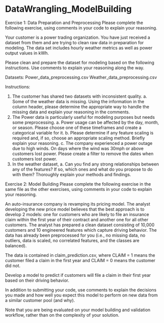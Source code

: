 # DataWrangling_ModelBuilding

Exercise 1: Data Preparation and Preprocessing
Please complete the following exercise, using comments in your code to explain your reasoning.

Your customer is a power trading organization. You have just received a dataset from them and are trying to clean raw data in preparation for modeling. The data set includes hourly weather metrics as well as power output values in kWh.

Please clean and prepare the dataset for modeling based on the following instructions. Use comments to explain your reasoning along the way.

Datasets:
Power_data_preprocessing.csv Weather_data_preprocessing.csv

Instructions:

1.	The customer has shared two datasets with inconsistent quality.
a.	Some of the weather data is missing. Using the information in the column header, please determine the appropriate way to handle the missing data and explain your reasoning in the comments.
2.	The Power data is particularly useful for modeling purposes but needs some preprocessing.
a.	Power usage can be affected by the day, month, or season. Please choose one of these timeframes and create a categorical variable for it.
b.	Please determine if any feature scaling is required and, if so, choose an appropriate scaling method. Briefly explain your reasoning.
c.	The company experienced a power outage due to high winds. On days where the wind was 30mph or above customers lost power. Please create a filter to remove the dates when customers lost power.
3.	In the weather dataset,
a.	Can you find any strong relationships between any of the features? If so, which ones and what do you propose to do with them? Thoroughly explain your methods and findings.





Exercise 2: Model Building
Please complete the following exercise in the same file as the other exercises, using comments in your code to explain your reasoning.

An auto-insurance company is revamping its pricing model. The analyst developing the new price model believes that the best approach is to develop 2 models: one for customers who are likely to file an insurance claim within the first year of their contract and another one for all other customers. The analyst has prepared a clean dataset consisting of 10,000 customers and 10 engineered features which capture driving behavior. The data has already been preprocessed for you (i.e., no missing data, no outliers, data is scaled, no correlated features, and the classes are balanced).

The data is contained in claim_prediction.csv, where CLAIM = 1 means the customer filed a claim in the first year and CLAIM = 0 means the customer did not.

Develop a model to predict if customers will file a claim in their first year based on their driving behavior.

In addition to submitting your code, use comments to explain the decisions you made and how well you expect this model to perform on new data from a similar customer pool (and why).

Note that you are being evaluated on your model building and validation workflow, rather than on the complexity of your solution.
